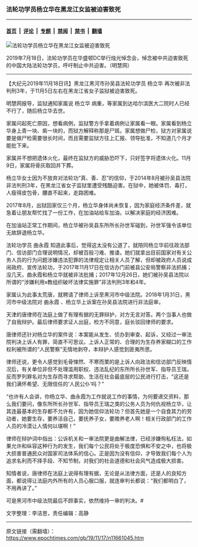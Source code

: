 ### 法轮功学员杨立华在黑龙江女监被迫害致死

---

#### [首页](../../../..?n11661045) &nbsp;|&nbsp; [评论](../../../../../epoch-comment?n11661045) &nbsp;|&nbsp; [专题](../../../../../epoch-special?n11661045) &nbsp;|&nbsp; [禁闻](../../../../../epoch-news?n11661045) &nbsp;|&nbsp; [禁书](../../../../../books?n11661045) &nbsp;|&nbsp; [翻墙](https://github.com/gfw-breaker/nogfw/blob/master/README.md?n11661045)


<div><img alt="法轮功学员杨立华在黑龙江女监被迫害致死" class="attachment-djy_600_400 size-djy_600_400 wp-post-image" src="https://i.epochtimes.com/assets/uploads/2019/11/2019-7-19-mh-dc-vigil-12-600x400.jpg"/>
<div class="caption">
 <p>
  2019年7月18日，法轮功学员在华盛顿DC举行烛光悼念会，悼念被中共迫害致死的中国大陆法轮功学员，呼吁制止中共迫害。（明慧网）
 </p>
</div></div><hr/><div class="post_content" id="artbody" itemprop="articleBody">
 <!-- article content begin -->
 <p>
  【大纪元2019年11月18日讯】黑龙江黑河市孙吴县法轮功学员
  <ok href="https://www.epochtimes.com/gb/tag/%E6%9D%A8%E7%AB%8B%E5%8D%8E.html">
   杨立华
  </ok>
  再次被非法判刑3年，于11月5日左右在黑龙江省女子监狱被迫害致死。
 </p>
 <p>
  明慧网报导，监狱通知家属说
  <ok href="https://www.epochtimes.com/gb/tag/%E6%9D%A8%E7%AB%8B%E5%8D%8E.html">
   杨立华
  </ok>
  病重，等家属到达哈尔滨医大二院时人已经不行了，随后杨立华去世。
 </p>
 <p>
  家属问起死亡原因，想看病例，监狱警方手拿着病例让家属看一眼。家属看到杨立华身上青一块、紫一块的，而狱方解释称那是尸斑。家属想做尸检，狱方对家属说要是做尸检需要很长时间，而且需要监狱方往上汇报、领导批准，不知道几个月才能批下来。
 </p>
 <p>
  家属并不想把遗体火化，最终在监狱方的威胁恐吓下，只好签字将遗体火化。11月9日，家属将骨灰取回并下葬。
 </p>
 <p>
  杨立华女士因为不放弃对法轮功“真、善、忍”的信仰，于2014年8月被孙吴县法院非法判刑3年，在黑龙江省女子监狱里遭受残酷迫害。在狱中，她被体罚、毒打，人瘦得皮包骨，腰直不起来，走路困难。
 </p>
 <p>
  2017年8月，出狱回家仅三个月，杨立华身体尚未恢复，因为家庭经济条件差，就急着让朋友帮忙找了一份工作，在加油站给车加油，以解决家庭的经济困难。
 </p>
 <p>
  在加油站正常工作期间，杨立华被孙吴县东所所长孙世军碰到，孙世军强令该单位无故辞退杨立华。
 </p>
 <p>
  法轮功学员
  <ok href="https://www.epochtimes.com/gb/tag/%E6%9B%B2%E6%B0%B8%E9%9C%9E.html">
   曲永霞
  </ok>
  知道此事后，觉得这太没有公道了，就陪同杨立华前往政法部门、信访部门合理说明情况，却被百般刁难、推诿。她们就拿出目前国家对有关公务人员的行为问题涉嫌违法犯罪的法律规定让相关人员了解，但却被政府人员说成闹政府、宣传法轮功，于2017年11月17日在信访办门前被县公安局警察非法抓捕；没几天，曲永霞和杨立华就被非法批捕；2017年12月26日，她们被孙吴县法院以所谓的“涉嫌利用x教组织破坏法律实施罪”非法判刑3年和4年。
 </p>
 <p>
  家属认为此事太荒唐，就聘请了律师上诉至黑河市中级法院。2018年1月31日，黑河市中级法院对
  <ok href="https://www.epochtimes.com/gb/tag/%E6%9B%B2%E6%B0%B8%E9%9C%9E.html">
   曲永霞
  </ok>
  、杨立华上诉案在孙吴县法院进行非法庭审。
 </p>
 <p>
  天津的唐律师在法庭上做了有理有据的无罪辩护，对方无言对答。两个当事人也做了自我辩护。最后律师要求证人出庭，检方不同意，庭长驳回律师的要求。
 </p>
 <p>
  唐律师还针对杨立华的案件说：本案能从发生、侦办到审查、起诉，又经过一审法院判决上诉人有罪，简直不可思议。上诉人正常的、合理的为生存养家糊口的工作权利被所谓的“人民警察”无情地剥夺，本辩护人感觉到匪夷所思。
 </p>
 <p>
  律师还说，更令人感觉到毛骨悚然、不寒而栗的是上诉人向政法和信访部门反映情况后，有关单位非但不处理滥用职权、违法乱纪的东所所长孙世军、指导员王瑞，反而罗列罪名对为生存而寻求帮助、生活在社会最底层的公民进行打击，“这还是我们满怀希望、无限信任的‘人民公仆’吗？”
 </p>
 <p>
  “也许有人会讲，你杨立华、曲永霞为工作就说工作的事情，为何要递交资料，那么我们要问，像东所所长孙世军、指导员王瑞之类的公务人员为何仇视杨立华，让其连最基本的生存都不允许有，因为她信仰法轮功？但首先她是一个自食其力的劳动者，她要生存，要养活自己，要抚养子女，要赡养老人啊！相关行政部门的工作人员的冷漠让人情何以堪啊！”
 </p>
 <p>
  律师在辩护词中指出：公诉机关和一审法院更是曲解法律，已经涉嫌徇私枉法，如果允许和纵容这种行为的发生，我们每个公民将处于极度恐惧和不安之中，也将极大损害普通民众对国家司法体系的信心。正是因为没有信仰，才导致我们每个人为追求名利而不择手段、不知节制，对我们的社会道德和社会风气造成极大损害。
 </p>
 <p>
  知情者说，唐律师在法庭上说得有理有据，无论是从法律方面，还是人的良知方面，都说得让法庭内外所有的人员心服口服，就连审判长都说：“我们都明白了，不用再讲了。”
 </p>
 <p>
  可是黑河市中级法院最后不顾事实，依然维持一审的判决。#
 </p>
 <p>
  文字整理：李洁思，责任编辑：高静
 </p>
 <!-- article content end -->
 <div id="below_article_ad">
 </div>
</div>


---

原文链接（需翻墙）：https://www.epochtimes.com/gb/19/11/17/n11661045.htm